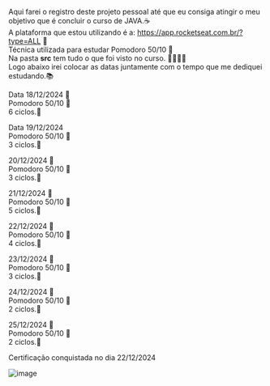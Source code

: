 Aqui farei o registro deste projeto pessoal até que eu consiga atingir o meu objetivo que é concluir o curso de JAVA.☕<br>
A plataforma que estou utilizando é a: https://app.rocketseat.com.br/?type=ALL 🎥 <br>
Técnica utilizada para estudar Pomodoro 50/10 🍎 <br>
Na pasta **src** tem tudo o que foi visto no curso. 👨‍💻👨‍💻 <br>
Logo abaixo irei colocar as datas juntamente com o tempo que me dediquei estudando.📚 <br>

Data 18/12/2024 📅<br>
Pomodoro 50/10 🍎 <br>
6 ciclos.🔄<br>

Data 19/12/2024 <br>
Pomodoro 50/10 🍎 <br>
3 ciclos.🔄<br>

20/12/2024 📅 <br>
Pomodoro 50/10 🍎 <br>
3 ciclos.🔄<br>

21/12/2024 📅 <br>
Pomodoro 50/10 🍎 <br>
5 ciclos.🔄<br>

22/12/2024 📅 <br>
Pomodoro 50/10 🍎 <br>
4 ciclos.🔄<br>

23/12/2024 📅 <br>
Pomodoro 50/10 🍎 <br>
3 ciclos.🔄<br>

24/12/2024 📅 <br>
Pomodoro 50/10 🍎 <br>
2 ciclos.🔄<br>

25/12/2024 📅 <br>
Pomodoro 50/10 🍎 <br>
2 ciclos.🔄<br>

Certificação conquistada no dia 22/12/2024

![image](https://github.com/user-attachments/assets/bcb65dea-6ce2-49c9-abc4-132291e89861)






